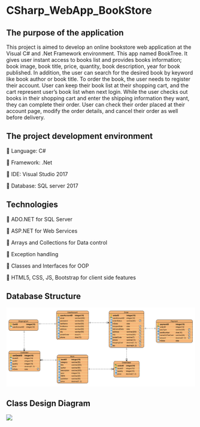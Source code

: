 # CSharp_WebApp_BookStore


The purpose of the application
 -------
 
This project is aimed to develop an online bookstore web application at the Visual C# and .Net Framework environment. This app named BookTree. It gives user instant access to books list and provides books information; book image, book title, price, quantity, book description, year for book published. In addition, the user can search for the desired book by keyword like book author or book title. To order the book, the user needs to register their account. User can keep their book list at their shopping cart, and the cart represent user’s book list when next login. While the user checks out books in their shopping cart and enter the shipping information they want, they can complete their order. User can check their order placed at their account page, modify the order details, and cancel their order as well before delivery. 


The project development environment
--------

	Language: C#

	Framework: .Net

	IDE: Visual Studio 2017

	Database: SQL server 2017


Technologies
------

	ADO.NET for SQL Server

	ASP.NET for Web Services

	Arrays and Collections for Data control

	Exception handling

	Classes and Interfaces for OOP

	HTML5, CSS, JS, Bootstrap for client side features


Database Structure
-----

<img src="dbDiagram.png" width="600px">


Class Design Diagram
----

<img src="classDiagram.png" width="600px">
